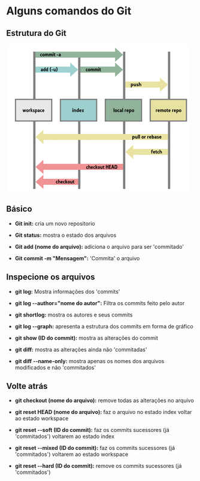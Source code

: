 # Alguns comandos do Git

## Estrutura do Git

![Estrutura do Git](git_structure.png)

## Básico

- **Git init:** cria um novo repositorio

- **Git status:** mostra o estado dos arquivos

- **Git add (nome do arquivo):** adiciona o arquivo para ser 'commitado'

- **Git commit -m "Mensagem":** 'Commita' o arquivo

## Inspecione os arquivos

- **git log:** Mostra informações dos 'commits'

- **git log --author="nome do autor":** Filtra os commits feito pelo autor

- **git shortlog:** mostra os autores e seus commits

- **git log --graph:** apresenta a estrutura dos commits em forma de gráfico

- **git show (ID do commit):** mostra as alterações do commit 


- **git diff:** mostra as alterações ainda não 'commitadas'

- **git diff --name-only:** mostra apenas os nomes dos arquivos modificados e não 'commitados'

## Volte atrás

- **git checkout (nome do arquivo):** remove todas as alterações no arquivo

- **git reset HEAD (nome do arquivo):** faz o arquivo no estado index voltar ao estado workspace

- **git reset --soft (ID do commit):** faz os commits sucessores (já 'commitados') voltarem ao estado index

- **git reset --mixed (ID do commit):** faz os commits sucessores (já 'commitados') voltarem ao estado workspace

- **git reset --hard (ID do commit):** remove os commits sucessores (já 'commitados')

